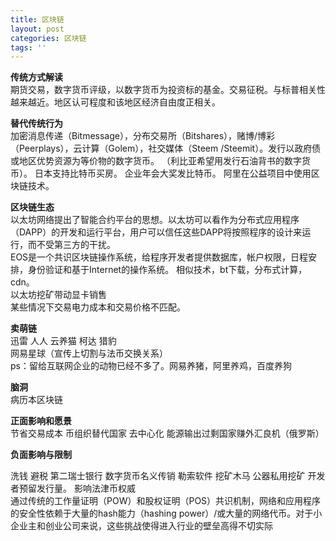```yaml
---
title: 区块链
layout: post
categories: 区块链
tags: ''
---
```

**传统方式解读**  
   期货交易，数字货币评级，以数字货币为投资标的基金。交易征税。与标普相关性越来越近。地区认可程度和该地区经济自由度正相关。      
   
 **替代传统行为**    
 加密消息传递（Bitmessage），分布交易所（Bitshares），赌博/博彩（Peerplays），云计算（Golem），社交媒体（Steem /Steemit）。发行以政府债或地区优势资源为等价物的数字货币。 （利比亚希望用发行石油背书的数字货币）。 日本支持比特币买房。  企业年会大奖发比特币。 
  阿里在公益项目中使用区块链技术。  
   
  **区块链生态**  
  以太坊网络提出了智能合约平台的思想。以太坊可以看作为分布式应用程序（DAPP）的开发和运行平台，用户可以信任这些DAPP将按照程序的设计来运行，而不受第三方的干扰。  
  EOS是一个共识区块链操作系统，给程序开发者提供数据库，帐户权限，日程安排，身份验证和基于Internet的操作系统。
  相似技术，bt下载，分布式计算，cdn。  
   以太坊挖矿带动显卡销售   
  某些情况下交易电力成本和交易价格不匹配。   
   
**卖萌链**  
   迅雷 人人 云养猫 柯达   猎豹   
   网易星球（宣传上切割与法币交换关系）         
  ps：留给互联网企业的动物已经不多了。网易养猪，阿里养鸡，百度养狗    
  
  **脑洞**    
病历本区块链    
      
**正面影响和愿景**   
  节省交易成本  币组织替代国家  去中心化 能源输出过剩国家赚外汇良机（俄罗斯）  
  
**负面影响与限制**   

洗钱 避税  第二瑞士银行  数字货币名义传销  勒索软件  挖矿木马 公器私用挖矿   开发者预留发行量。  影响法津币权威  
通过传统的工作量证明（POW）和股权证明（POS）共识机制，网络和应用程序的安全性依赖于大量的hash能力（hashing power）/或大量的网络代币。对于小企业主和创业公司来说，这些挑战使得进入行业的壁垒高得不切实际